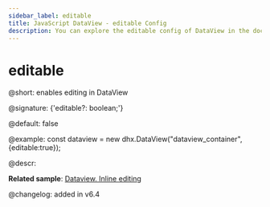 ```yaml
---
sidebar_label: editable
title: JavaScript DataView - editable Config 
description: You can explore the editable config of DataView in the documentation of the DHTMLX JavaScript UI library. Browse developer guides and API reference, try out code examples and live demos, and download a free 30-day evaluation version of DHTMLX Suite 7.
---
```


# editable

@short: enables editing in DataView

@signature: {'editable?: boolean;'}

@default: false

@example:
const dataview = new dhx.DataView("dataview_container", {editable:true});

@descr:

**Related sample**: [Dataview. Inline editing](https://snippet.dhtmlx.com/m8fbqcza)

@changelog: added in v6.4

[comment]: # (@relatedapi: dataview/api/dataview_edititem_method.md)

[comment]: # (@related: dataview/configuration.md#editing-items)
